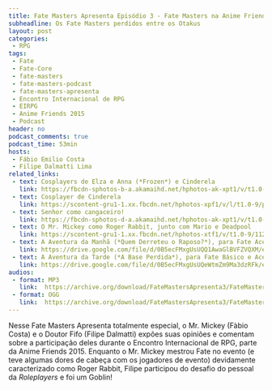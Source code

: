 ```yaml
---
title: Fate Masters Apresenta Episódio 3 - Fate Masters na Anime Friends 2015
subheadline: Os Fate Masters perdidos entre os Otakus
layout: post
categories:
 - RPG
tags:
 - Fate
 - Fate-Core
 - fate-masters
 - fate-masters-podcast
 - fate-masters-apresenta
 - Encontro Internacional de RPG
 - EIRPG
 - Anime Friends 2015
 - Podcast
header: no
podcast_comments: true 
podcast_time: 53min
hosts:
 - Fábio Emilio Costa
 - Filipe Dalmatti Lima
related_links:
 - text: Cosplayers de Elza e Anna (*Frozen*) e Cinderela
   link: https://fbcdn-sphotos-b-a.akamaihd.net/hphotos-ak-xpt1/v/t1.0-9/11703084_965287756868443_7519496614998231843_n.jpg?oh=9da32206cdad33a2d6ad15e771f09357&oe=56237E79&__gda__=1444283517_c4587aa4862643e4fd20212330bd71be
 - text: Cosplayer de Cinderela
   link: https://scontent-gru1-1.xx.fbcdn.net/hphotos-xpf1/v/l/t1.0-9/p403x403/11053121_1680751625488575_7245074951129782236_n.jpg?oh=b93c2473b4b226bb8ee24f5d4df022aa&oe=5626DEEC
 - text: Senhor como cangaceiro!
   link: https://fbcdn-sphotos-d-a.akamaihd.net/hphotos-ak-xpt1/v/t1.0-9/11223302_10152983523707543_7459976140123187533_n.jpg?oh=427a7aeb0538c261724c68b3d9545501&oe=5621BE84&__gda__=1445356173_a10420f5947b384406a2571f260bcc81
 - text: O Mr. Mickey como Roger Rabbit, junto com Mario e Deadpool
   link: https://scontent-gru1-1.xx.fbcdn.net/hphotos-xtf1/v/t1.0-9/11251724_10152983523197543_8312035573441559799_n.jpg?oh=c6f07b903564a2a36f653808db45a151&oe=56593D16
 - text: A Aventura da Manhã (*Quem Derreteu o Raposo?*), para Fate Acelerado, com Fichas, Cenário e Regras necessárias (em PDF)
   link: https://drive.google.com/file/d/0B5ecFMxgUsUQQ1AwaGlBVFZVQXM/edit?usp=docslist_api
 - text: A Aventura da Tarde (*A Base Perdida*), para Fate Básico e Acelerado, como parte do Cenário do Conto de Fadas do Espaço, com todas as Regras necessárias e Fichas de Personagem para Fate Básico
   link: https://drive.google.com/file/d/0B5ecFMxgUsUQeWtmZm9Ma3dzRFk/edit?usp=docslist_api
audios:
 - format: MP3
   link:  https://archive.org/download/FateMastersApresenta3/FateMastersApresenta3.mp3
 - format: OGG
   link:  https://archive.org/download/FateMastersApresenta3/FateMastersApresenta3.ogg
---
```


Nesse Fate Masters Apresenta totalmente  especial, o Mr. Mickey (Fàbio
Costa)  e o  Doutor  Fifo  (Filipe Dalmatti)  expões  suas opiniões  e
comentam sobre  a participação deles durante  o Encontro Internacional
de RPG, parte  da Anime Friends 2015.  Enquanto o  Mr.  Mickey mestrou
Fate no  evento (e teve  algumas dores de  cabeça com os  jogadores de
evento) devidamente caracterizado como Roger Rabbit, Filipe participou
do desafio do pessoal da *Roleplayers* e foi um Goblin!
